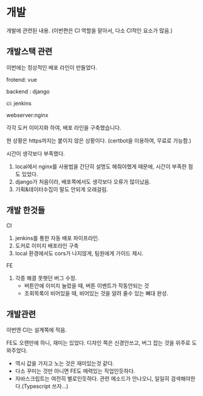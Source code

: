 # 개발

개발에 관련된 내용. (이번편은 CI 역할을 맡아서, 다소 CI적인 요소가 많음.)



##  개발스택 관련

이번에는 정상적인 배포 라인이 만들었다.

frotend: vue

backend : django

ci: jenkins

webserver:nginx

각각 도커 이미지화 하여, 배포 라인을 구축했습니다.

현 상황은 https까지는 붙이지 않은 상황이다. (certbot을 이용하여, 무료로 가능함.)

시간이 생각보다 부족했다.



1.  local에서 nginx를 사용법을 간단히 설명도 해줘야했게 때문에, 시간이 부족한 점도 있었다.
2.  django가 처음이라, 배포쪽에서도 생각보다 오류가 많이났음.
3.  기획&데이터수집이 말도 안되게 오래걸림.







## 개발 한것들

CI

1. jenkins를 통한 자동 배포 파이프라인.
2. 도커로 이미지 배포라인 구축
3. local 환경에서도 cors가 나지않게, 팀원에게 가이드 제시.


FE

1. 각종 해결 못햇던 버그 수정.
   - 버튼안에 이미지 눌렀을 때, 버튼 이벤트가 작동안되는 것
   - 조회목록이 비어있을 때, 비어있는 것을 알려 줄수 있는 뼈대 완성.



## 개발관련

이번엔  CI는 설계쪽에 적음.



FE도 오랜만에 하니, 재미는 있었다. 디자인 쪽은 신경안쓰고, 버그 잡는 것을 위주로 도와주었다.

- 역시 값을 가지고 노는 것은 재미있는것 같다.
- 다소 꾸미는 것만 아니면 FE도 매력있는 직업인듯하다.
- 자바스크립트는 여전히 별로인듯하다. 관련 메소드가 안나오니, 일일히 검색해야한다.(Typescript 쓰자...)



